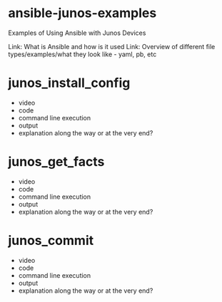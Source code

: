 # ansible-junos-examples
Examples of Using Ansible with Junos Devices

Link: What is Ansible and how is it used
Link: Overview of different file types/examples/what they look like - yaml, pb, etc

# junos_install_config
- video
- code
- command line execution
- output
- explanation along the way or at the very end?

# junos_get_facts
- video
- code
- command line execution
- output
- explanation along the way or at the very end?

# junos_commit
- video
- code
- command line execution
- output
- explanation along the way or at the very end?

